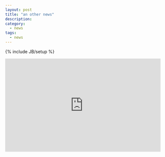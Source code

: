 ```yaml
---
layout: post
title: "an other news"
description:
category: 
  - news
tags: 
  - news
---
```

{% include JB/setup %}

<div class="embed-media-block">
  <iframe width='500' height='300' frameBorder='0' src='http://a.tiles.mapbox.com/v3/bishbashbosh.map-hs0p13ed.html#14/51.53790219193829/-0.11344671249390922'></iframe>
</div>



